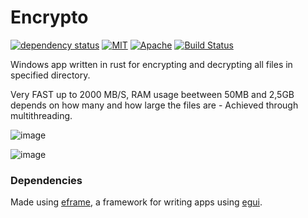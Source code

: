 # Encrypto

[![dependency status](https://deps.rs/repo/github/bombinisss/encrypto/status.svg)](https://deps.rs/repo/github/bombinisss/encrypto) [![MIT](https://img.shields.io/badge/license-MIT-blue.svg)](https://github.com/Bombinisss/Encrypto/blob/master/LICENSE-MIT.txt)
[![Apache](https://img.shields.io/badge/license-Apache-blue.svg)](https://github.com/Bombinisss/Encrypto/blob/master/LICENSE-APACHE.txt) [![Build Status](https://github.com/bombinisss/encrypto/actions/workflows/rust.yml/badge.svg)](https://github.com/bombinisss/encrypto/actions?workflow=Rust)


Windows app written in rust for encrypting and decrypting all files in specified directory.

Very FAST up to 2000 MB/S, RAM usage beetween 50MB and 2,5GB depends on how many and how large the files are - Achieved through multithreading.

![image](https://github.com/Bombinisss/Encrypto/assets/72938082/ba634050-1f5c-4a60-b109-5ec88dcb5285)

![image](https://github.com/Bombinisss/Encrypto/assets/72938082/33f147cd-c936-4334-8daa-60851288e802)


### Dependencies

Made using [eframe](https://github.com/emilk/egui/tree/master/crates/eframe), a framework for writing apps using [egui](https://github.com/emilk/egui/).
